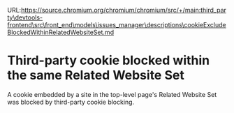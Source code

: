 URL:https://source.chromium.org/chromium/chromium/src/+/main:third_party\devtools-frontend\src\front_end\models\issues_manager\descriptions\cookieExcludeBlockedWithinRelatedWebsiteSet.md
# Third-party cookie blocked within the same Related Website Set

A cookie embedded by a site in the top-level page's Related Website Set was blocked
by third-party cookie blocking.
